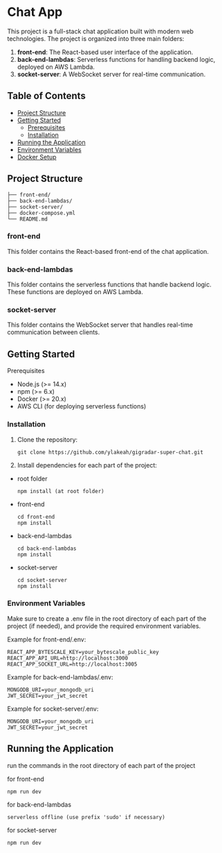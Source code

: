 # Chat App

This project is a full-stack chat application built with modern web technologies. The project is organized into three main folders:

1. **front-end**: The React-based user interface of the application.
2. **back-end-lambdas**: Serverless functions for handling backend logic, deployed on AWS Lambda.
3. **socket-server**: A WebSocket server for real-time communication.

## Table of Contents

- [Project Structure](#project-structure)
- [Getting Started](#getting-started)
  - [Prerequisites](#prerequisites)
  - [Installation](#installation)
- [Running the Application](#running-the-application)
- [Environment Variables](#environment-variables)
- [Docker Setup](#docker-setup)

## Project Structure

```plaintext
├── front-end/
├── back-end-lambdas/
├── socket-server/
├── docker-compose.yml
└── README.md
```

### front-end
This folder contains the React-based front-end of the chat application.

### back-end-lambdas
This folder contains the serverless functions that handle backend logic. These functions are deployed on AWS Lambda.

### socket-server
This folder contains the WebSocket server that handles real-time communication between clients.

## Getting Started
Prerequisites 
- Node.js (>= 14.x)
- npm (>= 6.x)
- Docker (>= 20.x)
- AWS CLI (for deploying serverless functions)

### Installation
1. Clone the repository:

    ```
    git clone https://github.com/ylakeah/gigradar-super-chat.git
    ```

2. Install dependencies for each part of the project:

- root folder
    ````
    npm install (at root folder)
    ````
- front-end
    ````
    cd front-end
    npm install
    ````
- back-end-lambdas
    ````
    cd back-end-lambdas
    npm install
    ````
- socket-server
    ````
    cd socket-server
    npm install
    ````

### Environment Variables

Make sure to create a .env file in the root directory of each part of the project (if needed), and provide the required environment variables.

Example for front-end/.env:

```
REACT_APP_BYTESCALE_KEY=your_bytescale_public_key
REACT_APP_API_URL=http://localhost:3000
REACT_APP_SOCKET_URL=http://localhost:3005
```

Example for back-end-lambdas/.env:

```
MONGODB_URI=your_mongodb_uri
JWT_SECRET=your_jwt_secret
```

Example for socket-server/.env:

```
MONGODB_URI=your_mongodb_uri
JWT_SECRET=your_jwt_secret
```

## Running the Application

run the commands in the root directory of each part of the project 

for front-end

```
npm run dev
```

for back-end-lambdas

```
serverless offline (use prefix 'sudo' if necessary)
```

for socket-server

```
npm run dev
```
